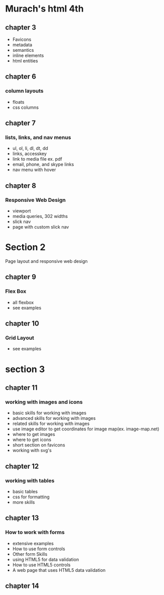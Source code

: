 # Murach's html 4th

## chapter 3

- Favicons
- metadata
- semantics
- inline elements
- html entities

## chapter 6

### column layouts

- floats
- css columns

## chapter 7

### lists, links, and nav menus

- ul, ol, li, dl, dt, dd
- links, accesskey
- link to media file ex. pdf
- email, phone, and skype links
- nav menu with hover

## chapter 8

### Responsive Web Design

- viewport
- media queries, 302 widths
- slick nav
- page with custom slick nav

# Section 2

Page layout and responsive web design

## chapter 9

### Flex Box

- all flexbox
- see examples

## chapter 10

### Grid Layout

- see examples

# section 3

## chapter 11

### working with images and icons

- basic skills for working with images
- advanced skills for working with images
- related skills for working with images
- use image editor to get coordinates for image map(ex. image-map.net)
- where to get images
- where to get icons
- short section on favicons
- working with svg's


## chapter 12
### working with tables 
- basic tables
- css for formatting
- more skills

## chapter 13
### How to work with forms
- extensive examples
- How to use form controls
- Other form Skills
- using HTML5 for data validation
- How to use HTML5 controls
- A web page that uses HTML5 data validation

## chapter 14
### 